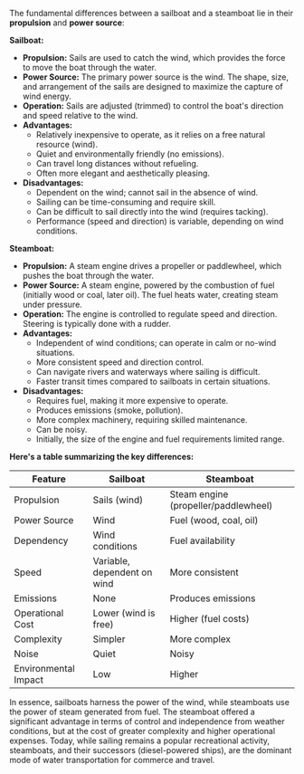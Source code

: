 The fundamental differences between a sailboat and a steamboat lie in their **propulsion** and **power source**:

**Sailboat:**

*   **Propulsion:** Sails are used to catch the wind, which provides the force to move the boat through the water.
*   **Power Source:** The primary power source is the wind. The shape, size, and arrangement of the sails are designed to maximize the capture of wind energy.        
*   **Operation:** Sails are adjusted (trimmed) to control the boat's direction and speed relative to the wind.
*   **Advantages:**
    *   Relatively inexpensive to operate, as it relies on a free natural resource (wind).
    *   Quiet and environmentally friendly (no emissions).
    *   Can travel long distances without refueling.
    *   Often more elegant and aesthetically pleasing.
*   **Disadvantages:**
    *   Dependent on the wind; cannot sail in the absence of wind.
    *   Sailing can be time-consuming and require skill.
    *   Can be difficult to sail directly into the wind (requires tacking).
    *   Performance (speed and direction) is variable, depending on wind conditions.

**Steamboat:**

*   **Propulsion:** A steam engine drives a propeller or paddlewheel, which pushes the boat through the water.
*   **Power Source:** A steam engine, powered by the combustion of fuel (initially wood or coal, later oil). The fuel heats water, creating steam under pressure.     
*   **Operation:** The engine is controlled to regulate speed and direction. Steering is typically done with a rudder.
*   **Advantages:**
    *   Independent of wind conditions; can operate in calm or no-wind situations.
    *   More consistent speed and direction control.
    *   Can navigate rivers and waterways where sailing is difficult.
    *   Faster transit times compared to sailboats in certain situations.
*   **Disadvantages:**
    *   Requires fuel, making it more expensive to operate.
    *   Produces emissions (smoke, pollution).
    *   More complex machinery, requiring skilled maintenance.
    *   Can be noisy.
    *   Initially, the size of the engine and fuel requirements limited range.

**Here's a table summarizing the key differences:**

| Feature           | Sailboat                           | Steamboat                           |
|-------------------|------------------------------------|-------------------------------------|
| Propulsion        | Sails (wind)                      | Steam engine (propeller/paddlewheel) |
| Power Source      | Wind                               | Fuel (wood, coal, oil)                |
| Dependency        | Wind conditions                    | Fuel availability                    |
| Speed             | Variable, dependent on wind       | More consistent                     |
| Emissions         | None                               | Produces emissions                  |
| Operational Cost  | Lower (wind is free)               | Higher (fuel costs)                  |
| Complexity        | Simpler                             | More complex                         |
| Noise             | Quiet                              | Noisy                                |
| Environmental Impact | Low                              | Higher                              |

In essence, sailboats harness the power of the wind, while steamboats use the power of steam generated from fuel. The steamboat offered a significant advantage in terms of control and independence from weather conditions, but at the cost of greater complexity and higher operational expenses. Today, while sailing remains a popular recreational activity, steamboats, and their successors (diesel-powered ships), are the dominant mode of water transportation for commerce and travel.